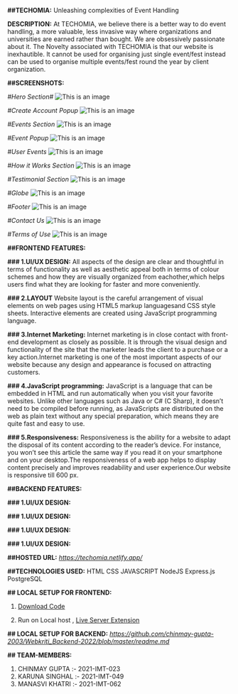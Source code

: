 **##TECHOMIA:**
Unleashing complexities of Event Handling

**DESCRIPTION:**
At TECHOMIA, we believe there is a better way to do event handling, a more valuable, less invasive way where organizations and universities are earned rather than bought. We are obsessively passionate about it. The Novelty associated with TECHOMIA is that our website is inexhautible. It cannot be used for organising just single event/fest instead can be used to organise multiple events/fest round the year by client organization.

**##SCREENSHOTS:**

_#Hero Section#_
![This is an image](./readme_img/hero.png)

_#Create Account Popup_
![This is an image](./readme_img/create-account.png)

_#Events Section_
![This is an image](./readme_img/eve-section.png)

_#Event Popup_
![This is an image](./readme_img/events-popup.png)

_#User Events_
![This is an image](./readme_img/user-events.png)

_#How it Works Section_
![This is an image](./readme_img/how-it-works.png)

_#Testimonial Section_
![This is an image](./readme_img/testimonial.png)

_#Globe_
![This is an image](./readme_img/globe.png)

_#Footer_
![This is an image](./readme_img/footer.png)

_#Contact Us_
![This is an image](./readme_img/contact-us.png)

_#Terms of Use_
![This is an image](./readme_img/tou.png)

**##FRONTEND FEATURES:**

**### 1.UI/UX DESIGN:**
All aspects of the design are clear and thoughtful in terms of functionality as well as aesthetic appeal both in terms of colour schemes and how
they are visually organized from eachother,which helps users find what they are looking for faster and more conveniently.

**### 2.LAYOUT**
Website layout is the careful arrangement of visual elements on web pages using HTML5 markup languages ​​and CSS style sheets. Interactive elements are created using JavaScript programming language.

**### 3.Internet Marketing:**
Internet marketing is in close contact with front-end development as closely as possible. It is through the visual design and functionality of the site that the marketer leads the client to a purchase or a key action.Internet marketing is one of the most important aspects of our website because any design and appearance is focused on attracting customers.

**### 4.JavaScript programming:**
JavaScript is a language that can be embedded in HTML and run automatically when you visit your favorite websites. Unlike other languages ​​such as Java or C# (C Sharp), it doesn’t need to be compiled before running, as JavaScripts are distributed on the web as plain text without any special preparation, which means they are quite fast and easy to use.

**### 5.Responsiveness:**
Responsiveness is the ability for a website to adapt the disposal of its content according to the reader’s device. For instance, you won’t see this article the same way if you read it on your smartphone and on your desktop.The responsiveness of a web app helps to display content precisely and improves readability and user experience.Our website is responsive till 600 px.

**##BACKEND FEATURES:**

**### 1.UI/UX DESIGN:**

**### 1.UI/UX DESIGN:**

**### 1.UI/UX DESIGN:**

**### 1.UI/UX DESIGN:**

**##HOSTED URL:** *https://techomia.netlify.app/*

**##TECHNOLOGIES USED:**
HTML
CSS
JAVASCRIPT
NodeJS
Express.js
PostgreSQL

**## LOCAL SETUP FOR FRONTEND:**

1. [Download Code](https://github.com/chinmay-gupta-2003/Webkriti_Frontend-2022/archive/refs/heads/master.zip)

2. Run on Local host , [Live Server Extension](https://marketplace.visualstudio.com/items?itemName=ritwickdey.LiveServer)

**## LOCAL SETUP FOR BACKEND:**
*https://github.com/chinmay-gupta-2003/Webkriti_Backend-2022/blob/master/readme.md*

**## TEAM-MEMBERS:**

1. CHINMAY GUPTA :- 2021-IMT-023
2. KARUNA SINGHAL :- 2021-IMT-049
3. MANASVI KHATRI :- 2021-IMT-062
